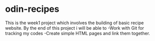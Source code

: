# odin-recipes
This is the week1 project which involves the building of basic recipe website.
By the end of this project i will be able to 
-Work with Git for tracking my codes
-Create simple HTML pages and link them together.   
